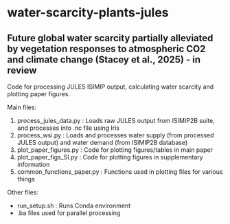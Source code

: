# water-scarcity-plants-jules
## Future global water  scarcity partially alleviated by vegetation responses to atmospheric CO2 and climate change (Stacey  et al., 2025) - in review
Code for processing JULES ISIMIP output, calculating water scarcity and plotting paper figures.

Main files:
1. process_jules_data.py : Loads raw JULES output from ISIMIP2B suite, and processes into .nc file using Iris
2. process_wsi.py : Loads and processes water supply (from processed JULES output) and water demand (from ISIMIP2B database)
3. plot_paper_figures.py : Code for plotting figures/tables in main paper
4. plot_paper_figs_SI.py : Code for plotting figures in supplementary information
5. common_functions_paper.py : Functions used in plotting files for various things

Other files:
- run_setup.sh : Runs Conda environment
- .ba files used for parallel processing 
